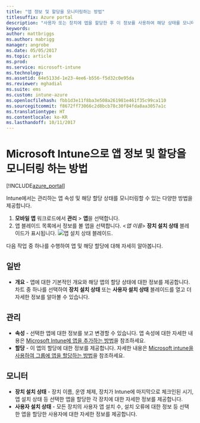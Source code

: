 ```yaml
---
title: "앱 정보 및 할당을 모니터링하는 방법"
titlesuffix: Azure portal
description: "사용자 또는 장치에 앱을 할당한 후 이 정보를 사용하여 해당 상태를 모니터링할 수 있습니다.\""
keywords: 
author: mattbriggs
ms.author: mabrigg
manager: angrobe
ms.date: 05/05/2017
ms.topic: article
ms.prod: 
ms.service: microsoft-intune
ms.technology: 
ms.assetid: 64e5133d-1e23-4ee6-b556-f5d32c0e95da
ms.reviewer: mghadial
ms.suite: ems
ms.custom: intune-azure
ms.openlocfilehash: fbb1d3e11f8ba3e508a261981e461f35c99ca110
ms.sourcegitcommit: f8672ff73066c2d8bcb78c30f84fda8aa3057a1c
ms.translationtype: HT
ms.contentlocale: ko-KR
ms.lasthandoff: 10/11/2017
---
```

# <a name="how-to-monitor-app-information-and-assignments-with-microsoft-intune"></a>Microsoft Intune으로 앱 정보 및 할당을 모니터링 하는 방법

[!INCLUDE[azure_portal](./includes/azure_portal.md)]

Intune에서는 관리하는 앱 속성 및 해당 할당 상태를 모니터링할 수 있는 다양한 방법을 제공합니다.

1. **모바일 앱** 워크로드에서 **관리** > **앱**을 선택합니다.
2. 앱 블레이드 목록에서 정보를 볼 앱을 선택합니다. <*앱 이름*> **장치 설치 상태** 블레이드가 표시됩니다. ![앱 설치 상태 블레이드.](./media/monitor-apps.png)

다음 작업 중 하나를 수행하여 앱 및 해당 할당에 대해 자세히 알아봅니다.

## <a name="general"></a>일반

- **개요** - 앱에 대한 기본적인 개요와 해당 앱의 할당 상태에 대한 정보를 제공합니다. 차트 중 하나를 선택하여 **장치 설치 상태** 또는 **사용자 설치 상태** 블레이드를 열고 더 자세한 정보를 알아볼 수 있습니다.

## <a name="manage"></a>관리

- **속성** - 선택한 앱에 대한 정보를 보고 변경할 수 있습니다. 앱 속성에 대한 자세한 내용은 [Microsoft Intune에 앱을 추가하는 방법](apps-add.md)을 참조하세요.
- **할당** - 이 앱의 할당에 대한 정보를 제공합니다. 자세한 내용은 [Microsoft intune을 사용하여 그룹에 앱을 할당하는 방법](apps-deploy.md)을 참조하세요.

## <a name="monitor"></a>모니터

- **장치 설치 상태** - 장치 이름, 운영 체제, 장치가 Intune에 마지막으로 체크인된 시기, 앱 설치 상태 등 선택한 앱을 할당한 각 장치에 대한 자세한 정보를 제공합니다.
- **사용자 설치 상태** - 모든 장치의 사용자 앱 설치 수, 설치 오류에 대한 정보 등 선택한 앱을 할당한 사용자에 대한 자세한 정보를 제공합니다.